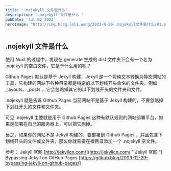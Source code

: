 ```yaml
---
title: '.nojekyll 文件是什么'
description: '.nojekyll 文件是什么 '
pubDate: 'Jul 02 2022'
heroImage: "http://img.blog.loli.wang/2023-8-20-.nojekyll文件是什么/01.png" 
---
```


## .nojekyll 文件是什么

使用 Nuxt 的过程中，发现在 generate 生成的 dist 文件夹下会有一个名为 .nojekyll 的空白文件，它是干什么用的呢？

Github Pages 默认是基于 Jekyll 构建，Jekyll 是一个将纯文本转换为静态网站的工具，它构建的网站下各种目录都是特定的以下划线开头命名的文件夹，例如 _layouts、_posts ，它会忽略掉其它的以下划线开头的文件夹和文件。

.nojekyll 就是告诉 Github Pages 当前网站不是基于 Jekyll 构建的，不要忽略掉下划线开头的文件和文件夹。

可见 .nojekyll 主要就是用于 Github Pages 这种有默认规则的网站部署平台，如果是部署在自己的服务器上，可以把它删掉。

反之，如果你的网站不是 Jekyll 构建的，要部署到 Github Pages ，并且包含下划线开头的文件或文件夹，那么你就需要在根目录添加一个 .nojekyll 空文件。

参考：
Jekyll 官网 [http://jekyllcn.com/](http://jekyllcn.com/ " Jekyll 官网 ")
Bypassing Jekyll on GitHub Pages [https://github.blog/2009-12-29-bypassing-jekyll-on-github-pages/] 